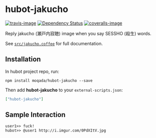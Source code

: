 # hubot-jakucho
[![travis-image]][travis-url] [![Dependency Status][daviddm-url]][daviddm-image] [![coveralls-image]][coveralls-url]

Reply jakucho (瀬戸内寂聴) image when you say SESSHO (殺生) words.

See [`src/jakucho.coffee`](src/jakucho.coffee) for full documentation.

## Installation

In hubot project repo, run:

`npm install moqada/hubot-jakucho --save`

Then add **hubot-jakucho** to your `external-scripts.json`:

```json
["hubot-jakucho"]
```

## Sample Interaction

```
user1>> fuck!
hubot>> @user1 http://i.imgur.com/0PdXItV.jpg
```

[travis-url]: https://travis-ci.org/moqada/hubot-jakucho
[travis-image]: http://img.shields.io/travis/moqada/hubot-jakucho/master.svg?style=flat
[daviddm-url]: https://david-dm.org/moqada/hubot-jakucho.svg?theme=shields.io
[daviddm-image]: http://img.shields.io/david/moqada/hubot-jakucho.svg?style=flat
[coveralls-url]: https://coveralls.io/r/moqada/hubot-jakucho
[coveralls-image]: http://img.shields.io/coveralls/moqada/hubot-jakucho/master.svg?style=flat
